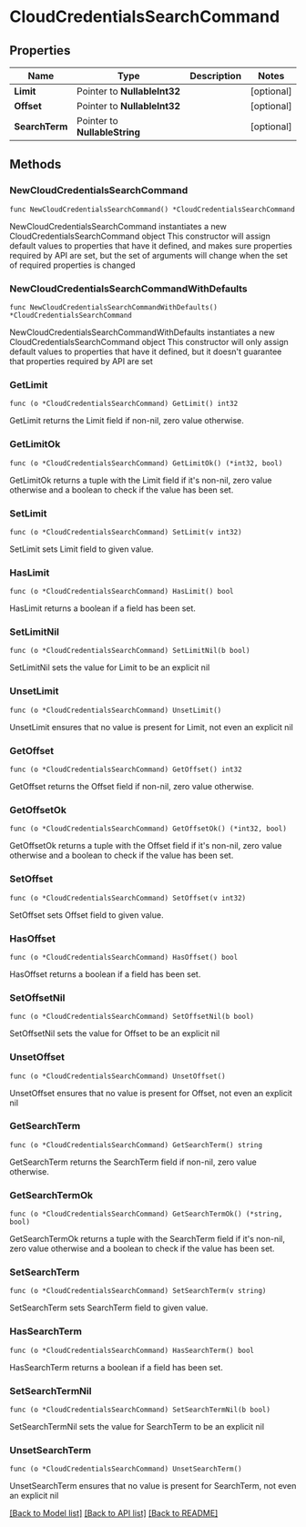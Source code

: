 # CloudCredentialsSearchCommand

## Properties

Name | Type | Description | Notes
------------ | ------------- | ------------- | -------------
**Limit** | Pointer to **NullableInt32** |  | [optional] 
**Offset** | Pointer to **NullableInt32** |  | [optional] 
**SearchTerm** | Pointer to **NullableString** |  | [optional] 

## Methods

### NewCloudCredentialsSearchCommand

`func NewCloudCredentialsSearchCommand() *CloudCredentialsSearchCommand`

NewCloudCredentialsSearchCommand instantiates a new CloudCredentialsSearchCommand object
This constructor will assign default values to properties that have it defined,
and makes sure properties required by API are set, but the set of arguments
will change when the set of required properties is changed

### NewCloudCredentialsSearchCommandWithDefaults

`func NewCloudCredentialsSearchCommandWithDefaults() *CloudCredentialsSearchCommand`

NewCloudCredentialsSearchCommandWithDefaults instantiates a new CloudCredentialsSearchCommand object
This constructor will only assign default values to properties that have it defined,
but it doesn't guarantee that properties required by API are set

### GetLimit

`func (o *CloudCredentialsSearchCommand) GetLimit() int32`

GetLimit returns the Limit field if non-nil, zero value otherwise.

### GetLimitOk

`func (o *CloudCredentialsSearchCommand) GetLimitOk() (*int32, bool)`

GetLimitOk returns a tuple with the Limit field if it's non-nil, zero value otherwise
and a boolean to check if the value has been set.

### SetLimit

`func (o *CloudCredentialsSearchCommand) SetLimit(v int32)`

SetLimit sets Limit field to given value.

### HasLimit

`func (o *CloudCredentialsSearchCommand) HasLimit() bool`

HasLimit returns a boolean if a field has been set.

### SetLimitNil

`func (o *CloudCredentialsSearchCommand) SetLimitNil(b bool)`

 SetLimitNil sets the value for Limit to be an explicit nil

### UnsetLimit
`func (o *CloudCredentialsSearchCommand) UnsetLimit()`

UnsetLimit ensures that no value is present for Limit, not even an explicit nil
### GetOffset

`func (o *CloudCredentialsSearchCommand) GetOffset() int32`

GetOffset returns the Offset field if non-nil, zero value otherwise.

### GetOffsetOk

`func (o *CloudCredentialsSearchCommand) GetOffsetOk() (*int32, bool)`

GetOffsetOk returns a tuple with the Offset field if it's non-nil, zero value otherwise
and a boolean to check if the value has been set.

### SetOffset

`func (o *CloudCredentialsSearchCommand) SetOffset(v int32)`

SetOffset sets Offset field to given value.

### HasOffset

`func (o *CloudCredentialsSearchCommand) HasOffset() bool`

HasOffset returns a boolean if a field has been set.

### SetOffsetNil

`func (o *CloudCredentialsSearchCommand) SetOffsetNil(b bool)`

 SetOffsetNil sets the value for Offset to be an explicit nil

### UnsetOffset
`func (o *CloudCredentialsSearchCommand) UnsetOffset()`

UnsetOffset ensures that no value is present for Offset, not even an explicit nil
### GetSearchTerm

`func (o *CloudCredentialsSearchCommand) GetSearchTerm() string`

GetSearchTerm returns the SearchTerm field if non-nil, zero value otherwise.

### GetSearchTermOk

`func (o *CloudCredentialsSearchCommand) GetSearchTermOk() (*string, bool)`

GetSearchTermOk returns a tuple with the SearchTerm field if it's non-nil, zero value otherwise
and a boolean to check if the value has been set.

### SetSearchTerm

`func (o *CloudCredentialsSearchCommand) SetSearchTerm(v string)`

SetSearchTerm sets SearchTerm field to given value.

### HasSearchTerm

`func (o *CloudCredentialsSearchCommand) HasSearchTerm() bool`

HasSearchTerm returns a boolean if a field has been set.

### SetSearchTermNil

`func (o *CloudCredentialsSearchCommand) SetSearchTermNil(b bool)`

 SetSearchTermNil sets the value for SearchTerm to be an explicit nil

### UnsetSearchTerm
`func (o *CloudCredentialsSearchCommand) UnsetSearchTerm()`

UnsetSearchTerm ensures that no value is present for SearchTerm, not even an explicit nil

[[Back to Model list]](../README.md#documentation-for-models) [[Back to API list]](../README.md#documentation-for-api-endpoints) [[Back to README]](../README.md)


